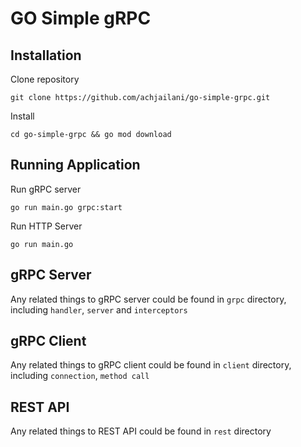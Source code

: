 # GO Simple gRPC

## Installation
Clone repository

```shell
git clone https://github.com/achjailani/go-simple-grpc.git
```
Install

```shell
cd go-simple-grpc && go mod download 
```

## Running Application
Run gRPC server
```shell
go run main.go grpc:start
```
Run HTTP Server
```shell
go run main.go
```

## gRPC Server
Any related things to gRPC server could be found in `grpc` directory, including `handler`, `server` and `interceptors`

## gRPC Client
Any related things to gRPC client could be found in `client` directory, including `connection`, `method call`

## REST API
Any related things to REST API could be found in `rest` directory